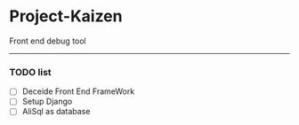 # Project-Kaizen
Front end debug tool

------
### TODO list
- [ ] Deceide Front End FrameWork  
- [ ] Setup Django
- [ ] AliSql as database

